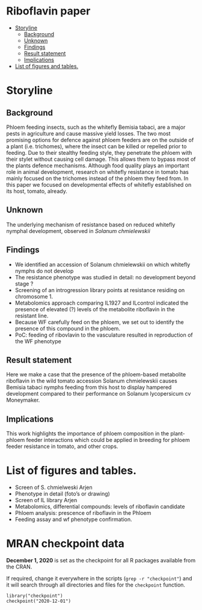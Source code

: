 # Riboflavin paper

<!-- MarkdownTOC autolink="true" -->

- [Storyline](#storyline)
	- [Background](#background)
	- [Unknown](#unknown)
	- [Findings](#findings)
	- [Result statement](#result-statement)
	- [Implications](#implications)
- [List of figures and tables.](#list-of-figures-and-tables)

<!-- /MarkdownTOC -->

# Storyline

## Background
Phloem feeding insects, such as the whitefly Bemisia tabaci, are a major pests in agriculture and cause massive yield losses. The two most promising options for defence against phloem feeders are on the outside of a plant (i.e. trichomes), where the insect can be killed or repelled prior to feeding.  Due to their stealthy feeding style, they penetrate the phloem with their stylet without causing cell damage. This allows them to bypass most of the plants defence mechanisms. Although food quality plays an important role in animal development, research on whitefly resistance in tomato has mainly focused on the trichomes instead of the phloem they feed from. In this paper we focused on developmental effects of whitefly established on its host, tomato, already.

## Unknown
The underlying mechanism of resistance based on reduced whitefly nymphal development, observed in _Solanum chmielewskii_ 

## Findings
-	We identified an accession of Solanum chmielewskii on which whitefly nymphs do not develop
-	The resistance phenotype was studied in detail: no development beyond stage ? 
-	Screening of an introgression library points at resistance residing on chromosome 1. 
-	Metabolomics approach comparing IL1927 and ILcontrol indicated the presence of elevated (?) levels of the metabolite riboflavin in the resistant line. 
-	Because WF carefully feed on the phloem, we set out to identify the presence of this compound in the phloem.
-	PoC: feeding of ribovlavin to the vasculature resulted in reproduction of the WF phenotype


## Result statement
Here we make a case that the presence of the phloem-based metabolite riboflavin in the wild tomato accession Solanum chmielewskii causes Bemisia tabaci nymphs feeding from this host to display hampered development compared to their performance on Solanum lycopersicum cv Moneymaker.

## Implications
This work highlights the importance of phloem composition in the plant-phloem feeder interactions which could be applied in breeding for phloem feeder resistance in tomato, and other crops.


# List of figures and tables. 

- Screen of S. chmielweski Arjen
- Phenotype in detail (foto’s or drawing)
- Screen of IL library Arjen
- Metabolomics, differential compounds: levels of riboflavin candidate
- Phloem analysis: prescence of riboflavin in the Phloem
- Feeding assay and wf phenotype confirmation.

# MRAN checkpoint data
__December 1, 2020__ is set as the checkpoint for all R packages available from the CRAN.

If required, change it everywhere in the scripts (`grep -r "checkpoint"`) and 
it will search through all directories and files for the `checkpoint` function. 

```{r}
library("checkpoint")
checkpoint("2020-12-01")
```